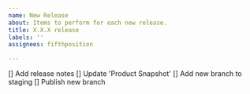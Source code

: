 ```yaml
---
name: New Release
about: Items to perform for each new release.
title: X.X.X release
labels: ''
assignees: fifthposition

---
```


[] Add release notes
[] Update 'Product Snapshot'
[] Add new branch to staging
[] Publish new branch

